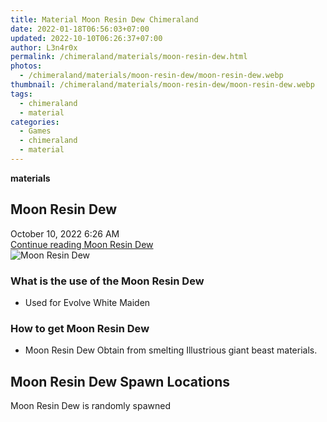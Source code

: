 ```yaml
---
title: Material Moon Resin Dew Chimeraland
date: 2022-01-18T06:56:03+07:00
updated: 2022-10-10T06:26:37+07:00
author: L3n4r0x
permalink: /chimeraland/materials/moon-resin-dew.html
photos:
  - /chimeraland/materials/moon-resin-dew/moon-resin-dew.webp
thumbnail: /chimeraland/materials/moon-resin-dew/moon-resin-dew.webp
tags:
  - chimeraland
  - material
categories:
  - Games
  - chimeraland
  - material
---
```


<link
  rel="stylesheet"
  href="https://rawcdn.githack.com/dimaslanjaka/Web-Manajemen/870a349/css/bootstrap-5-3-0-alpha3-wrapper.css"
/>
<section id="bootstrap-wrapper">
  <div data-bs-theme="dark">
    <div
      class="row g-0 border rounded overflow-hidden flex-md-row mb-4 shadow-sm position-relative bg-dark text-light"
    >
      <div class="col p-4 d-flex flex-column position-static">
        <strong class="d-inline-block mb-2 text-success">materials</strong>
        <h2 class="mb-0">Moon Resin Dew</h2>
        <div class="mb-1 text-muted">October 10, 2022 6:26 AM</div>
        <a
          href="/chimeraland/materials/moon-resin-dew.html"
          class="stretched-link d-none text-primary"
          >Continue reading Moon Resin Dew</a
        >
      </div>
      <div class="col-auto d-none d-md-block d-lg-block">
        <img
          src="https://www.webmanajemen.com/chimeraland/materials/moon-resin-dew/moon-resin-dew.webp"
          alt="Moon Resin Dew"
        />
      </div>
    </div>
    <div class="row">
      <div class="col-lg-6 col-12 mb-2">
        <div class="card">
          <div class="card-body">
            <h3 class="card-title">What is the use of the Moon Resin Dew</h3>
            <div class="card-text">
              <ul>
                <li>Used for Evolve White Maiden</li>
              </ul>
            </div>
          </div>
        </div>
      </div>
      <div class="col-lg-6 col-12 mb-2">
        <div class="card">
          <div class="card-body">
            <h3 class="card-title">How to get Moon Resin Dew</h3>
            <div class="card-text">
              <ul>
                <li>
                  Moon Resin Dew Obtain from smelting Illustrious giant beast
                  materials.
                </li>
              </ul>
            </div>
          </div>
        </div>
      </div>
      <div class="col-12 mb-2">
        <h2>Moon Resin Dew Spawn Locations</h2>
        <p>Moon Resin Dew is randomly spawned</p>
      </div>
    </div>
  </div>
</section>